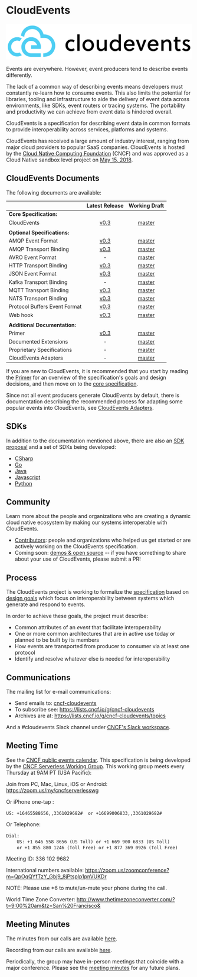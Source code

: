 # CloudEvents

![CloudEvents logo](https://github.com/cncf/artwork/blob/master/projects/cloudevents/horizontal/color/cloudevents-horizontal-color.png)

Events are everywhere. However, event producers tend to describe events
differently.

The lack of a common way of describing events means developers must constantly
re-learn how to consume events. This also limits the potential for libraries,
tooling and infrastructure to aide the delivery of event data across
environments, like SDKs, event routers or tracing systems. The portability and
productivity we can achieve from event data is hindered overall.

CloudEvents is a specification for describing event data in common formats to
provide interoperability across services, platforms and systems.

CloudEvents has received a large amount of industry interest, ranging from major
cloud providers to popular SaaS companies. CloudEvents is hosted by the
[Cloud Native Computing Foundation](https://cncf.io) (CNCF) and was approved as
a Cloud Native sandbox level project on
[May 15, 2018](https://docs.google.com/presentation/d/1KNSv70fyTfSqUerCnccV7eEC_ynhLsm9A_kjnlmU_t0/edit#slide=id.g37acf52904_1_41).

## CloudEvents Documents

The following documents are available:

|                               |                                 Latest Release                                  |                                    Working Draft                                    |
| :---------------------------- | :-----------------------------------------------------------------------------: | :---------------------------------------------------------------------------------: |
| **Core Specification:**       |
| CloudEvents                   |          [v0.3](https://github.com/cloudevents/spec/blob/v0.3/spec.md)          |          [master](https://github.com/cloudevents/spec/blob/master/spec.md)          |
|                               |
| **Optional Specifications:**  |
| AMQP Event Format             |      [v0.3](https://github.com/cloudevents/spec/blob/v0.3/amqp-format.md)       |      [master](https://github.com/cloudevents/spec/blob/master/amqp-format.md)       |
| AMQP Transport Binding        | [v0.3](https://github.com/cloudevents/spec/blob/v0.3/amqp-transport-binding.md) | [master](https://github.com/cloudevents/spec/blob/master/amqp-transport-binding.md) |
| AVRO Event Format             | - | [master](./avro-format.md) |
| HTTP Transport Binding        | [v0.3](https://github.com/cloudevents/spec/blob/v0.3/http-transport-binding.md) | [master](https://github.com/cloudevents/spec/blob/master/http-transport-binding.md) |
| JSON Event Format             |      [v0.3](https://github.com/cloudevents/spec/blob/v0.3/json-format.md)       |      [master](https://github.com/cloudevents/spec/blob/master/json-format.md)       |
| Kafka Transport Binding       | - | [master](https://github.com/cloudevents/spec/blob/master/kafka-transport-binding.md) |
| MQTT Transport Binding        | [v0.3](https://github.com/cloudevents/spec/blob/v0.3/mqtt-transport-binding.md) | [master](https://github.com/cloudevents/spec/blob/master/mqtt-transport-binding.md) |
| NATS Transport Binding        | [v0.3](https://github.com/cloudevents/spec/blob/v0.3/nats-transport-binding.md) | [master](https://github.com/cloudevents/spec/blob/master/nats-transport-binding.md) |
| Protocol Buffers Event Format | [v0.3](https://github.com/cloudevents/spec/blob/v0.3/protobuf-format.md)        | [master](https://github.com/cloudevents/spec/blob/master/protobuf-format.md)        |
| Web hook                      |      [v0.3](https://github.com/cloudevents/spec/blob/v0.3/http-webhook.md)      |      [master](https://github.com/cloudevents/spec/blob/master/http-webhook.md)      |
|                               |
| **Additional Documentation:** |
| Primer                        |         [v0.3](https://github.com/cloudevents/spec/blob/v0.3/primer.md)         |         [master](https://github.com/cloudevents/spec/blob/master/primer.md)         |
| Documented Extensions         |                                        -                                        | [master](https://github.com/cloudevents/spec/blob/master/documented-extensions.md)  |
| Proprietary Specifications    |                                        -                                        |   [master](https://github.com/cloudevents/spec/blob/master/proprietary-specs.md)    |
| CloudEvents Adapters          |                                        -                                        | [master](https://github.com/cloudevents/spec/blob/master/adapters.md)               |

If you are new to CloudEvents, it is recommended that you start by reading the
[Primer](primer.md) for an overview of the specification's goals and design
decisions, and then move on to the [core specification](spec.md).

Since not all event producers generate CloudEvents by default, there is
documentation describing the recommended process for adapting some popular
events into CloudEvents, see
[CloudEvents Adapters](https://github.com/cloudevents/spec/blob/master/adapters.md).

## SDKs

In addition to the documentation mentioned above, there are also an
[SDK proposal](SDK.md) and a set of SDKs being developed:

- [CSharp](https://github.com/cloudevents/sdk-csharp)
- [Go](https://github.com/cloudevents/sdk-go)
- [Java](https://github.com/cloudevents/sdk-java)
- [Javascript](https://github.com/cloudevents/sdk-javascript)
- [Python](https://github.com/cloudevents/sdk-python)

## Community

Learn more about the people and organizations who are creating a dynamic cloud
native ecosystem by making our systems interoperable with CloudEvents.

- [Contributors](community/contributors.md): people and organizations who helped
  us get started or are actively working on the CloudEvents specification.
- Coming soon: [demos & open source](community/README.md) -- if you have
  something to share about your use of CloudEvents, please submit a PR!

## Process

The CloudEvents project is working to formalize the [specification](spec.md)
based on [design goals](primer.md#design-goals) which focus on interoperability
between systems which generate and respond to events.

In order to achieve these goals, the project must describe:

- Common attributes of an _event_ that facilitate interoperability
- One or more common architectures that are in active use today or planned to be
  built by its members
- How events are transported from producer to consumer via at least one protocol
- Identify and resolve whatever else is needed for interoperability

## Communications

The mailing list for e-mail communications:

- Send emails to: [cncf-cloudevents](mailto:cncf-cloudevents@lists.cncf.io)
- To subscribe see: https://lists.cncf.io/g/cncf-cloudevents
- Archives are at: https://lists.cncf.io/g/cncf-cloudevents/topics

And a #cloudevents Slack channel under
[CNCF's Slack workspace](https://slack.cncf.io/).

## Meeting Time

See the [CNCF public events calendar](https://www.cncf.io/community/calendar/).
This specification is being developed by the
[CNCF Serverless Working Group](https://github.com/cncf/wg-serverless). This
working group meets every Thursday at 9AM PT (USA Pacific):

Join from PC, Mac, Linux, iOS or Android: https://zoom.us/my/cncfserverlesswg

Or iPhone one-tap :

    US: +16465588656,,3361029682#  or +16699006833,,3361029682#

Or Telephone:

    Dial:
        US: +1 646 558 8656 (US Toll) or +1 669 900 6833 (US Toll)
        or +1 855 880 1246 (Toll Free) or +1 877 369 0926 (Toll Free)

Meeting ID: 336 102 9682

International numbers available:
https://zoom.us/zoomconference?m=QpOqQYfTzY_Gbj9_8jPtsplp1pnVUKDr

NOTE: Please use \*6 to mute/un-mute your phone during the call.

World Time Zone Converter:
http://www.thetimezoneconverter.com/?t=9:00%20am&tz=San%20Francisco&

## Meeting Minutes

The minutes from our calls are available
[here](https://docs.google.com/document/d/1OVF68rpuPK5shIHILK9JOqlZBbfe91RNzQ7u_P7YCDE/edit#).

Recording from our calls are available
[here](https://www.youtube.com/playlist?list=PLj6h78yzYM2Ph7YoBIgsZNW_RGJvNlFOt).

Periodically, the group may have in-person meetings that coincide with a major
conference. Please see the
[meeting minutes](https://docs.google.com/document/d/1OVF68rpuPK5shIHILK9JOqlZBbfe91RNzQ7u_P7YCDE/edit#)
for any future plans.
